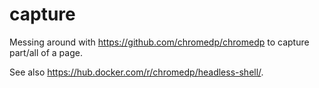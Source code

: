 # capture

Messing around with <https://github.com/chromedp/chromedp> to capture part/all of a page.

See also <https://hub.docker.com/r/chromedp/headless-shell/>.
